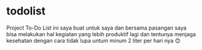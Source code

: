 # todolist
Project To-Do List ini saya buat untuk saya dan bersama pasangan saya bisa melakukan hal kegiatan yang lebih produktif lagi dan tentunya menjaga kesehatan dengan cara tidak lupa untum minum 2 liter per hari nya 😊

